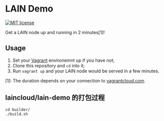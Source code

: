 # LAIN Demo

[![MIT license](https://img.shields.io/github/license/mashape/apistatus.svg)](https://opensource.org/licenses/MIT)

Get a LAIN node up and running in 2 minutes[1]!

## Usage

1. Set your [Vagrant](https://www.vagrantup.com/) environemnt up if you have not;
2. Clone this repository and `cd` into it;
3. Run `vagrant up` and your LAIN node would be served in a few minutes.


[1]: The duration depends on your connection to [vagrantcloud.com](https://vagrantcloud.com/laincloud/).

## laincloud/lain-demo 的打包过程

```
cd builder/
./build.sh
```
